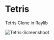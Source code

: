 # Tetris

Tetris Clone in Raylib

![Tetris-Screenshoot](https://github.com/nosferatu255/Tetris/assets/76656752/b25fc7cf-17e9-4639-b075-2511f90147cd)

